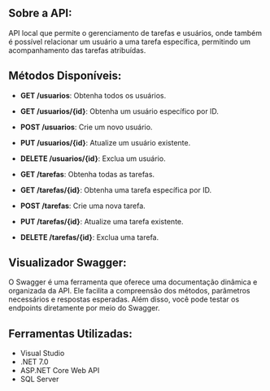 ## Sobre a API:

API local que permite o gerenciamento de tarefas e usuários,
onde também é possível relacionar um usuário a uma tarefa específica, 
permitindo um acompanhamento das tarefas atribuídas.

## Métodos Disponíveis:

- **GET /usuarios**: Obtenha todos os usuários.
- **GET /usuarios/{id}**: Obtenha um usuário específico por ID.
- **POST /usuarios**: Crie um novo usuário.
- **PUT /usuarios/{id}**: Atualize um usuário existente.
- **DELETE /usuarios/{id}**: Exclua um usuário.

- **GET /tarefas**: Obtenha todas as tarefas.
- **GET /tarefas/{id}**: Obtenha uma tarefa específica por ID.
- **POST /tarefas**: Crie uma nova tarefa.
- **PUT /tarefas/{id}**: Atualize uma tarefa existente.
- **DELETE /tarefas/{id}**: Exclua uma tarefa.

## Visualizador Swagger:

O Swagger é uma ferramenta que oferece uma documentação dinâmica e organizada da API. 
Ele facilita a compreensão dos métodos, parâmetros necessários e respostas esperadas. 
Além disso, você pode testar os endpoints diretamente por meio do Swagger.

## Ferramentas Utilizadas:

- Visual Studio
- .NET 7.0
- ASP.NET Core Web API
- SQL Server
